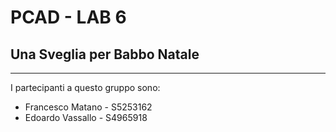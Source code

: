 # PCAD - LAB 6
## Una Sveglia per Babbo Natale
---

I partecipanti a questo gruppo sono:
+ Francesco Matano   - S5253162 
+ Edoardo   Vassallo - S4965918
